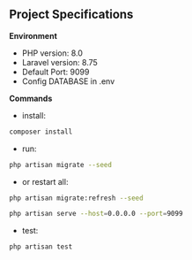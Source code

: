 ## Project Specifications

**Environment**  

- PHP version: 8.0
- Laravel version: 8.75
- Default Port: 9099
- Config DATABASE in .env

**Commands**
- install: 
```bash
composer install
```
- run: 
```bash
php artisan migrate --seed
```
- or restart all: 
```bash
php artisan migrate:refresh --seed
```

```bash
php artisan serve --host=0.0.0.0 --port=9099
```

- test: 
```bash
php artisan test
```